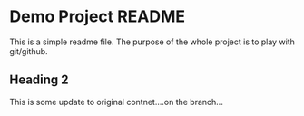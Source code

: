 # Demo Project README

This is a simple readme file. The purpose of the whole project is to play with git/github.

## Heading 2

This is some update to original contnet....on the branch...